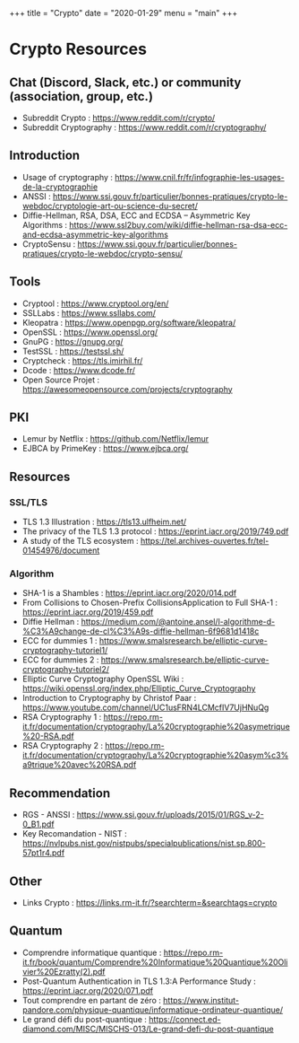 +++
title = "Crypto"
date = "2020-01-29"
menu = "main"
+++

# Crypto Resources

## Chat (Discord, Slack, etc.) or community (association, group, etc.)

* Subreddit Crypto : https://www.reddit.com/r/crypto/
* Subreddit Cryptography : https://www.reddit.com/r/cryptography/ 

## Introduction 

* Usage of cryptography : https://www.cnil.fr/fr/infographie-les-usages-de-la-cryptographie
* ANSSI : https://www.ssi.gouv.fr/particulier/bonnes-pratiques/crypto-le-webdoc/cryptologie-art-ou-science-du-secret/ 
* Diffie-Hellman, RSA, DSA, ECC and ECDSA – Asymmetric Key Algorithms : https://www.ssl2buy.com/wiki/diffie-hellman-rsa-dsa-ecc-and-ecdsa-asymmetric-key-algorithms 
* CryptoSensu : https://www.ssi.gouv.fr/particulier/bonnes-pratiques/crypto-le-webdoc/crypto-sensu/ 

## Tools 

* Cryptool : https://www.cryptool.org/en/ 
* SSLLabs : https://www.ssllabs.com/ 
* Kleopatra : https://www.openpgp.org/software/kleopatra/ 
* OpenSSL : https://www.openssl.org/ 
* GnuPG : https://gnupg.org/ 
* TestSSL : https://testssl.sh/ 
* Cryptcheck : https://tls.imirhil.fr/ 
* Dcode : https://www.dcode.fr/ 
* Open Source Projet : https://awesomeopensource.com/projects/cryptography 

## PKI 

* Lemur by Netflix : https://github.com/Netflix/lemur 
* EJBCA by PrimeKey : https://www.ejbca.org/ 

## Resources 

### SSL/TLS 

* TLS 1.3 Illustration : https://tls13.ulfheim.net/ 
* The privacy of the TLS 1.3 protocol : https://eprint.iacr.org/2019/749.pdf 
* A study of the TLS ecosystem : https://tel.archives-ouvertes.fr/tel-01454976/document 

### Algorithm 

* SHA-1 is a Shambles : https://eprint.iacr.org/2020/014.pdf 
* From Collisions to Chosen-Prefix CollisionsApplication to Full SHA-1 : https://eprint.iacr.org/2019/459.pdf 
* Diffie Hellman : https://medium.com/@antoine.ansel/l-algorithme-d-%C3%A9change-de-cl%C3%A9s-diffie-hellman-6f9681d1418c 
* ECC for dummies 1 : https://www.smalsresearch.be/elliptic-curve-cryptography-tutoriel1/ 
* ECC for dummies 2 : https://www.smalsresearch.be/elliptic-curve-cryptography-tutoriel2/ 
* Elliptic Curve Cryptography OpenSSL Wiki : https://wiki.openssl.org/index.php/Elliptic_Curve_Cryptography 
* Introduction to Cryptography by Christof Paar : https://www.youtube.com/channel/UC1usFRN4LCMcfIV7UjHNuQg 
* RSA Cryptography 1 : https://repo.rm-it.fr/documentation/cryptography/La%20cryptographie%20asymetrique%20-RSA.pdf 
* RSA Cryptography 2 : https://repo.rm-it.fr/documentation/cryptography/La%20cryptographie%20asym%c3%a9trique%20avec%20RSA.pdf 

## Recommendation

* RGS - ANSSI : https://www.ssi.gouv.fr/uploads/2015/01/RGS_v-2-0_B1.pdf 
* Key Recomandation - NIST : https://nvlpubs.nist.gov/nistpubs/specialpublications/nist.sp.800-57pt1r4.pdf

## Other 

* Links Crypto : https://links.rm-it.fr/?searchterm=&searchtags=crypto 

## Quantum 

* Comprendre informatique quantique : https://repo.rm-it.fr/book/quantum/Comprendre%20Informatique%20Quantique%20Olivier%20Ezratty(2).pdf
* Post-Quantum Authentication in TLS 1.3:A Performance Study : https://eprint.iacr.org/2020/071.pdf 
* Tout comprendre en partant de zéro : https://www.institut-pandore.com/physique-quantique/informatique-ordinateur-quantique/ 
* Le grand défi du post-quantique : https://connect.ed-diamond.com/MISC/MISCHS-013/Le-grand-defi-du-post-quantique 


